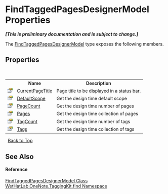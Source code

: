 # FindTaggedPagesDesignerModel Properties
 _**\[This is preliminary documentation and is subject to change.\]**_

The <a href="d7a56022-2fb3-d50d-038d-a3a5d1d49fe2">FindTaggedPagesDesignerModel</a> type exposes the following members.


## Properties
&nbsp;<table><tr><th></th><th>Name</th><th>Description</th></tr><tr><td>![Public property](media/pubproperty.gif "Public property")</td><td><a href="45ddd95f-17ac-6277-a6d6-88e89671b6d7">CurrentPageTitle</a></td><td>
Page title to be displayed in a status bar.</td></tr><tr><td>![Public property](media/pubproperty.gif "Public property")</td><td><a href="8d4c8583-9d94-bbfb-c62b-15ae6bcc6e38">DefaultScope</a></td><td>
Get the design time default scope</td></tr><tr><td>![Public property](media/pubproperty.gif "Public property")</td><td><a href="d1ca66d7-df89-ff9d-2d4c-d218abff75e4">PageCount</a></td><td>
Get the design time number of pages</td></tr><tr><td>![Public property](media/pubproperty.gif "Public property")</td><td><a href="c42e3df4-1932-cc11-1800-480eb08c27d3">Pages</a></td><td>
Get the design time collection of pages</td></tr><tr><td>![Public property](media/pubproperty.gif "Public property")</td><td><a href="7e5d15b3-1c30-8fdf-b0c9-2f2938053896">TagCount</a></td><td>
Get the design time number of tags</td></tr><tr><td>![Public property](media/pubproperty.gif "Public property")</td><td><a href="11653dd7-137b-46d9-9124-a176e7b49b39">Tags</a></td><td>
Get the design time collection of tags</td></tr></table>&nbsp;
<a href="#findtaggedpagesdesignermodel-properties">Back to Top</a>

## See Also


#### Reference
<a href="d7a56022-2fb3-d50d-038d-a3a5d1d49fe2">FindTaggedPagesDesignerModel Class</a><br /><a href="0e3a8efd-07d2-1709-b1cd-709153222081">WetHatLab.OneNote.TaggingKit.find Namespace</a><br />